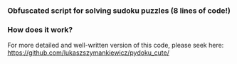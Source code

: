 ### Obfuscated script for solving sudoku puzzles (8 lines of code!)
    
### How does it work?
   For more detailed and well-written version of this code, please seek here: https://github.com/lukaszszymankiewicz/pydoku_cute/
